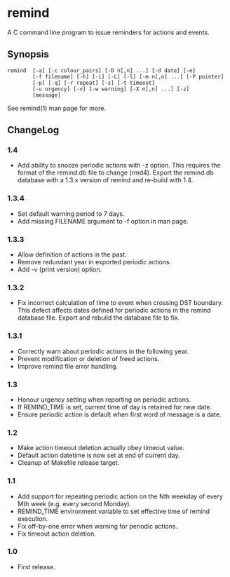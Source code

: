 # remind

A C command line program to issue reminders for actions and events.

## Synopsis

    remind  [-a] [-c colour_pairs] [-D n[,n] ...] [-d date] [-e]
            [-f filename] [-h] [-i] [-L] [-l] [-m n[,n] ...] [-P pointer]
            [-p] [-q] [-r repeat] [-s] [-t timeout]
            [-u urgency] [-v] [-w warning] [-X n[,n] ...] [-z]
            [message]

See remind(1) man page for more.

## ChangeLog

### 1.4

* Add ability to snooze periodic actions with -z option. This requires
  the format of the remind.db file to change (rmd4). Export the
  remind.db database with a 1.3.x version of remind and re-build
  with 1.4.

### 1.3.4

* Set default warning period to 7 days.
* Add missing FILENAME argument to -f option in man page.

### 1.3.3

* Allow definition of actions in the past.
* Remove redundant year in exported periodic actions.
* Add -v (print version) option.

### 1.3.2

* Fix incorrect calculation of time to event when crossing DST
  boundary. This defect affects dates defined for periodic actions in
  the remind database file. Export and rebuild the database file to
  fix.

### 1.3.1

* Correctly warn about periodic actions in the following year.
* Prevent modification or deletion of freed actions.
* Improve remind file error handling.

### 1.3

* Honour urgency setting when reporting on periodic actions.
* If REMIND_TIME is set, current time of day is retained for new date.
* Ensure periodic action is default when first word of message is a date.

### 1.2

* Make action timeout deletion actually obey timeout value.
* Default action datetime is now set at end of current day.
* Cleanup of Makefile release target.

### 1.1

* Add support for repeating periodic action on the Nth weekday of
  every Mth week (e.g. every second Monday).
* REMIND_TIME environment variable to set effective time of remind execution.
* Fix off-by-one error when warning for periodic actions.
* Fix timeout action deletion.

### 1.0

* First release.
